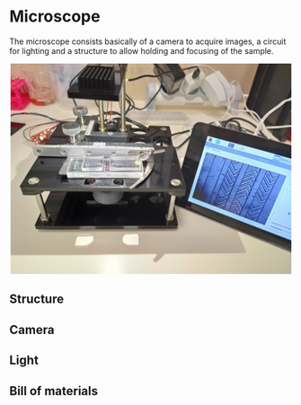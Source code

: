 # Microscope

The microscope consists basically of a camera to acquire images, a circuit for lighting and a structure to allow holding and focusing of the sample.

<p align="center">
  <img width="500" height="" src=images/microscope.jpg>
</p>

## Structure

## Camera

## Light

## Bill of materials 
